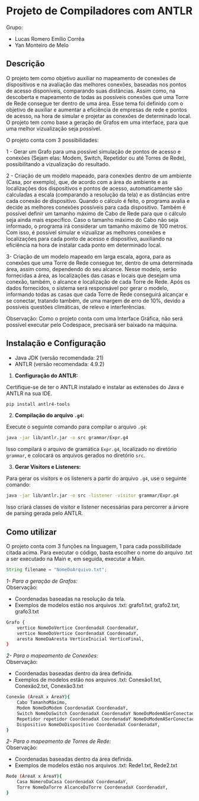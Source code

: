# Projeto de Compiladores com ANTLR

Grupo: 
- Lucas Romero Emílio Corrêa
- Yan Monteiro de Melo

## Descrição
O projeto tem como objetivo auxiliar no mapeamento de conexões de dispositivos e na avaliação das melhores conexões, baseadas nos pontos de acesso disponíveis, comparando suas distâncias. Assim como, na descoberta e mapeamento de todas as possíveis conexões que uma Torre de Rede consegue ter dentro de uma área. Esse tema foi definido com o objetivo de auxiliar e aumentar a eficiência de empresas de rede e pontos de acesso, na hora de simular e projetar as conexões de determinado local. O projeto tem como base a geração de Grafos em uma interface, para que uma melhor vizualização seja possível.

O projeto conta com 3 possibilidades: 

1 - Gerar um Grafo para uma possível simulação de pontos de acesso e conexões (Sejam elas: Modem, Switch, Repetidor ou até Torres de Rede), possibilitando a vizualização do resultado.

2 - Criação de um modelo mapeado, para conexões dentro de um ambiente (Casa, por exemplo), que, de acordo com a área do ambiente e as localizações dos dispositivos e pontos de acesso, automaticamente são calculadas a escala (comparando a resolução da tela) e as distâncias entre cada conexão de dispositivo. Quando o cálculo é feito, o programa avalia e decide as melhores conexões possíveis para cada dispositivo. Também é possível definir um tamanho máximo de Cabo de Rede para que o cálculo seja ainda mais específico. Caso o tamanho máximo do Cabo não seja informado, o programa irá considerar um tamanho máximo de 100 metros. Com isso, é possível simular e vizualizar as melhores conexões e localizações para cada ponto de acesso e dispositivo, auxiliando na eficiência na hora de instalar cada ponto em determinado local.

3- Criação de um modelo mapeado em larga escala, agora, para as conexões que uma Torre de Rede consegue ter, dentro de uma determinada área, assim como, dependendo do seu alcance. Nesse modelo, serão fornecidas a área, as localizações das casas e locais que desejam uma conexão, também, o alcance e localização de cada Torre de Rede. Após os dados fornecidos, o sistema será responsável por gerar o modelo, informando todas as casas que cada Torre de Rede conseguirá alcançar e se conectar, tratando também, de uma margem de erro de 10%, devido a possíveis questões climáticas, de relevo e interferências.

Observação: Como o projeto conta com uma Interface Gráfica, não será possível executar pelo Codespace, precisará ser baixado na máquina.
## Instalação e Configuração

- Java JDK (versão recomendada: 21)
- ANTLR (versão recomendada: 4.9.2)

1. **Configuração do ANTLR:**

Certifique-se de ter o ANTLR instalado e instalar as extensões do Java e ANTLR na sua IDE. 
```bash
pip install antlr4-tools
```

2. **Compilação do arquivo `.g4`:**

Execute o seguinte comando para compilar o arquivo `.g4`:
```bash
java -jar lib/antlr.jar -o src grammar/Expr.g4
```
Isso compilará o arquivo de gramática `Expr.g4`, localizado no diretório `grammar`, e colocará os arquivos gerados no diretório `src`.

3. **Gerar Visitors e Listeners:**

Para gerar os visitors e os listeners a partir do arquivo `.g4`, use o seguinte comando:
```bash
java -jar lib/antlr.jar -o src -listener -visitor grammar/Expr.g4
```
Isso criará classes de visitor e listener necessárias para percorrer a árvore de parsing gerada pelo ANTLR.

## Como utilizar
O projeto conta com 3 funções na linguagem, 1 para cada possibilidade citada acima. Para executar o código, basta escolher o nome do arquivo .txt a ser executado na Main e, em seguida, executar a Main.

```java
String filename = "NomeDoArquivo.txt";
```

*1- Para a geração de Grafos:*                                                                                                                                                                                                                                                 
Observação: 
- Coordenadas baseadas na resolução da tela.
- Exemplos de modelos estão nos arquivos .txt: grafo1.txt, grafo2.txt, grafo3.txt
```bash
Grafo {
    vertice NomeDoVertice CoordenadaX CoordenadaY,
    vertice NomeDoVertice CoordenadaX CoordenadaY,
    aresta NomeDaAresta VerticeInicial VerticeFinal,
}
```

*2- Para o mapeamento de Conexões:*                                                                                                                                                                                                                                            
Observação: 
- Coordenadas baseadas dentro da área definida.
- Exemplos de modelos estão nos arquivos .txt: Conexão1.txt, Conexão2.txt, Conexão3.txt
```bash
Conexão (ÁreaX x ÁreaY){
    Cabo TamanhoMáximo,
    Modem NomeDoModem CoordenadaX CoordenadaY,
    Switch NomeDoSwitch CoordenadaX CoordenadaY NomeDoModemASerConectado,
    Repetidor repetidor CoordenadaX CoordenadaY NomeDoModemASerConectado,
    Dispositivo NomeDoDispositivo CoordenadaX CoordenadaY,
}
```

*2- Para o mapeamento de Torres de Rede:*                                                                                                                                                                                                                                      
Observação: 
- Coordenadas baseadas dentro da área definida.
- Exemplos de modelos estão nos arquivos .txt: Rede1.txt, Rede2.txt
```bash
Rede (ÁreaX x ÁreaY){
    Casa NúmeroDaCasa CoordenadaX CoordenadaY,
    Torre NomeDaTorre AlcanceDaTorre CoordenadaX CoordenadaY,
}
```
